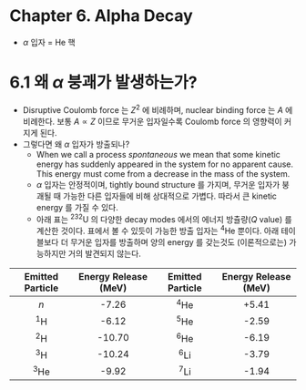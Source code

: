 Chapter 6. Alpha Decay
===



- $\alpha$ 입자 = He 핵



# 6.1 왜 $\alpha$ 붕괘가 발생하는가?



- Disruptive Coulomb force 는 $Z^2$ 에 비례하며, nuclear binding force 는 $A$ 에 비례한다. 보통 $A \propto Z$ 이므로 무거운 입자일수록 Coulomb force 의 영향력이 커지게 된다.
- 그렇다면 왜 $\alpha$ 입자가 방출되나? 
  - When we call a process *spontaneous* we mean that some kinetic energy has suddenly appeared in the system for no apparent cause. This energy must come from a decrease in the mass of the system.
  - $\alpha$​ 입자는 안정적이며, tightly bound structure 를 가지며, 무거운 입자가 붕괘될 때 가능한 다른 입자들에 비해 상대적으로 가볍다. 따라서 큰 kinetic energy 를 가질 수 있다. 
  - 아래 표는 <sup>232</sup>U 의 다양한 decay modes 에서의 에너지 방츌량($Q$​ value) 를 계산한 것이다. 표에서 볼 수 있듯이 가능한 방출 입자는 <sup>4</sup>He 뿐이다. 아래 테이블보다 더 무거운 입자를 방출하며 양의 energy 를 갖는것도 (이론적으로는) 가능하지만 거의 발견되지 않는다. 

| Emitted Particle | Energy Release (MeV) | Emitted Particle | Energy Release (MeV) |
| :--------------: | :------------------: | :--------------: | :------------------: |
|       $n$        |        -7.26         |  <sup>4</sup>He  |        +5.41         |
|  <sup>1</sup>H   |        -6.12         |  <sup>5</sup>He  |        -2.59         |
|  <sup>2</sup>H   |        -10.70        |  <sup>6</sup>He  |        -6.19         |
|  <sup>3</sup>H   |        -10.24        |  <sup>6</sup>Li  |        -3.79         |
|  <sup>3</sup>He  |        -9.92         |  <sup>7</sup>Li  |        -1.94         |

​	

